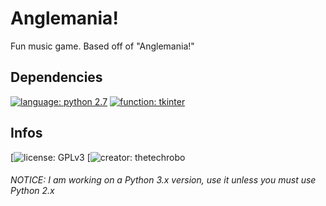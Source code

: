 # Anglemania!
Fun music game. Based off of "Anglemania!"

## Dependencies
[![language: python 2.7](https://img.shields.io/badge/language-python2.7-green?maxAge=360&style=plastic)](https://www.python.org/)
[![function: tkinter](https://img.shields.io/badge/function-tkinter-yellowgreen?maxAge=360&style=plastic)](https://wiki.python.org/moin/TkInter/)

## Infos
[![license: GPLv3](https://img.shields.io/github/license/thetechrobo/musicmania?style=plastic)
[![creator: thetechrobo](https://img.shields.io/badge/developer-TheTechRobo-red)


###### NOTICE: I am working on a Python 3.x version, use it unless you must use Python 2.x
